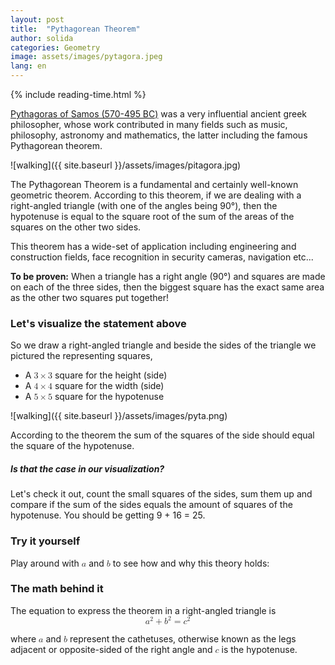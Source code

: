 ```yaml
---
layout: post
title:  "Pythagorean Theorem"
author: solida
categories: Geometry
image: assets/images/pytagora.jpeg
lang: en
---
```

{% include reading-time.html %}

[Pythagoras of Samos (570-495 BC)](https://en.wikipedia.org/wiki/Pythagoras) was a very influential ancient greek philosopher, whose work
contributed in many fields such as music, philosophy, astronomy and mathematics, the latter including the famous Pythagorean theorem.

![walking]({{ site.baseurl }}/assets/images/pitagora.jpg)

The Pythagorean Theorem is a fundamental and certainly well-known geometric theorem. According to this theorem, if we are dealing with a right-angled triangle (with one of the angles being 90°), then the hypotenuse is equal to the square root of the sum of the areas of the squares on the other two sides.  


This theorem has a wide-set of application including engineering and construction fields, face recognition in security cameras, navigation etc...

**To be proven:** When a triangle has a right angle (90°) and squares are made on each of the three sides, then the biggest square has the exact same area as the other two squares put together!

### Let's visualize the statement above
So we draw a right-angled triangle and beside the sides of the triangle we pictured the representing squares, 
- A <math display="inline"><mn>3</mn><mo>&times;</mo><mn>3</mn></math> square for the height (side)
- A <math display="inline"><mn>4</mn><mo>&times;</mo><mn>4</mn></math> square for the width (side)
- A <math display="inline"><mn>5</mn><mo>&times;</mo><mn>5</mn></math> square for the hypotenuse 

![walking]({{ site.baseurl }}/assets/images/pyta.png)

According to the theorem the sum of the squares of the side should equal the square of the hypotenuse.

##### Is that the case in our visualization?
Let's check it out, count the small squares of the sides, sum them up and compare if the sum of the sides equals the amount of squares of the hypotenuse.
You should be getting 9 + 16 = 25. 

### Try it yourself
Play around with <math display="inline"><mi>a</mi></math> and <math display="inline"><mi>b</mi></math> to see how and why this theory holds:
<div id="observablehq-21c7f424">
  <div class="observablehq-viewof-a"></div>
  <div class="observablehq-viewof-b"></div>
  <div class="observablehq-canvas"></div>
  <div class="observablehq-blla"></div>
</div>
<script type="module">
  import {Runtime, Inspector} from "https://cdn.jsdelivr.net/npm/@observablehq/runtime@4/dist/runtime.js";
  import define from "https://api.observablehq.com/@864af2bf64442aa6/untitled.js?v=3";
  (new Runtime).module(define, name => {
    if (name === "viewof a") return Inspector.into("#observablehq-21c7f424 .observablehq-viewof-a")();
    if (name === "viewof b") return Inspector.into("#observablehq-21c7f424 .observablehq-viewof-b")();
    if (name === "canvas") return Inspector.into("#observablehq-21c7f424 .observablehq-canvas")();
    if (name === "blla") return Inspector.into("#observablehq-21c7f424 .observablehq-blla")();
  });
</script>

### The math behind it
The equation to express the theorem in a right-angled triangle is
<math display="block" xmlns="http://www.w3.org/1998/Math/MathML">
  <mrow>
    <msup>
      <mi>a</mi>
      <mn>2</mn>
    </msup>
    <mo>+</mo>
    <msup>
      <mi>b</mi>
      <mn>2</mn>
    </msup>
    <mo>=</mo>
    <msup>
      <mi>c</mi>
      <mn>2</mn>
    </msup>
  </mrow>
</math>

where <math display="inline"><mi>a</mi></math> and <math display="inline"><mi>b</mi></math> represent the cathetuses, otherwise known as the legs adjacent or opposite-sided of the right angle and <math display="inline"><mi>c</mi></math> is the hypotenuse.